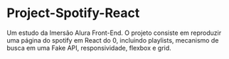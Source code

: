 # Project-Spotify-React
Um estudo da Imersão Alura Front-End. O projeto consiste em reproduzir uma página do spotify em React do 0, incluindo playlists, mecanismo de busca em uma Fake API, responsividade, flexbox e grid.
